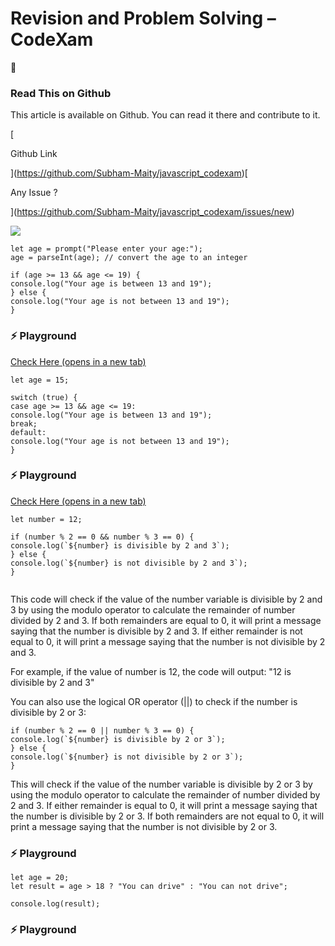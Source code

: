 # Revision and Problem Solving – CodeXam
🎉

### Read This on Github

This article is available on Github. You can read it there and contribute to it.

[

Github Link

](https://github.com/Subham-Maity/javascript_codexam)[

Any Issue ?

](https://github.com/Subham-Maity/javascript_codexam/issues/new)

![](https://media.giphy.com/media/3ov9k4e03yTNRWTgYM/giphy.gif)

```
let age = prompt("Please enter your age:");
age = parseInt(age); // convert the age to an integer
 
if (age >= 13 && age <= 19) {
console.log("Your age is between 13 and 19");
} else {
console.log("Your age is not between 13 and 19");
}
```


### ⚡ Playground[](#-playground)

[Check Here (opens in a new tab)](https://stackblitz.com/edit/js-6nrf8u?devToolsHeight=33&file=index.js)

```
let age = 15;
 
switch (true) {
case age >= 13 && age <= 19:
console.log("Your age is between 13 and 19");
break;
default:
console.log("Your age is not between 13 and 19");
}
```


### ⚡ Playground[](#-playground-1)

[Check Here (opens in a new tab)](https://stackblitz.com/edit/js-xwmpxd?devToolsHeight=33&file=index.js)

```
let number = 12;
 
if (number % 2 == 0 && number % 3 == 0) {
console.log(`${number} is divisible by 2 and 3`);
} else {
console.log(`${number} is not divisible by 2 and 3`);
}
 
```


This code will check if the value of the number variable is divisible by 2 and 3 by using the modulo operator to calculate the remainder of number divided by 2 and 3. If both remainders are equal to 0, it will print a message saying that the number is divisible by 2 and 3. If either remainder is not equal to 0, it will print a message saying that the number is not divisible by 2 and 3.

For example, if the value of number is 12, the code will output: "12 is divisible by 2 and 3"

You can also use the logical OR operator (||) to check if the number is divisible by 2 or 3:

```
if (number % 2 == 0 || number % 3 == 0) {
console.log(`${number} is divisible by 2 or 3`);
} else {
console.log(`${number} is not divisible by 2 or 3`);
}
```


This will check if the value of the number variable is divisible by 2 or 3 by using the modulo operator to calculate the remainder of number divided by 2 and 3. If either remainder is equal to 0, it will print a message saying that the number is divisible by 2 or 3. If both remainders are not equal to 0, it will print a message saying that the number is not divisible by 2 or 3.

### ⚡ Playground[](#-playground-2)

```
let age = 20;
let result = age > 18 ? "You can drive" : "You can not drive";
 
console.log(result);
```


### ⚡ Playground[](#-playground-3)